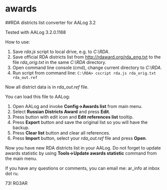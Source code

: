 # awards

##RDA districts list converter for AALog 3.2

Tested with AALog 3.2.0.1168

How to use:

1. Save *rda.js* script to local drive, e.g. to *C:\RDA*.
2. Save official RDA districts list from http://rdaward.org/rda_eng.txt to the file *rda_orig.txt* in the same *C:\RDA* directory.
3. Open command line console (cmd), change current directory to *C:\RDA*.
4. Run script from command line: `C:\RDA> cscript rda.js rda_orig.txt rda_out.ref`

Now all district data is in *rda_out.ref* file. 

You can load this file to AALog:

1. Open AALog and invoke **Config->Awards list** from main menu.
2. Select **Russian Districts Award** and press **Edit**.
3. Press button with edit icon and **Edit references list** tooltip.
4. Press **Export** button and save the original list so you will have the backup.
5. Press **Clear list** button and clear all references.
6. Press **Import** button, select your *rda_out.ref* file and press **Open**.

Now you have new RDA districts list in your AALog. Do not forget to update awards statistic by using **Tools->Update awards statistic** command from the main menu.

If you have any questions or comments, you can email me: ar_info at inbox dot ru.

73!
RG3AR
 
 
